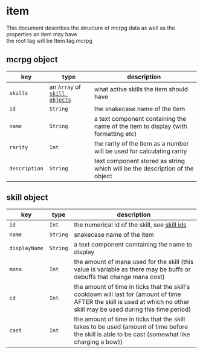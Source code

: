 # item 
This document describes the structure of mcrpg data 
as well as the properties an item may have  
the root tag will be Item.tag.mcrpg 

## mcrpg object
key | type | description
--- | ---  | ---
`skills` | an `Array` of [`skill objects`](#skill-object) | what active skills the item should have
`id`     | `String` | the snakecase name of the item
`name` | `String` | a text component containing the name of the item to display (with formatting etc)
`rarity` | `Int` | the rarity of the item as a number will be used for calculating rarity 
`description` | `String` | text component stored as string which will be the description of the object

## skill object 
key | type | description
--- | ---  | ---
`id` | `Int` | the numerical id of the skill, see [skill ids](#skill-ids)
`name` | `String` | snakecase name of the item
`displayName` | `String` | a text component comtaining the name to display
`mana` | `Int` | the amount of mana used for the skill (this value is variable as there may be buffs or debuffs that change mana cost)
`cd` | `Int` | the amount of time in ticks that the skill's cooldown will last for (amount of time AFTER the skill is used at which no other skill may be used during this time period)
`cast` | `Int` | the amount of time in ticks that the skill takes to be used (amount of time before the skill is able to be cast (somewhat like charging a bow))
 
